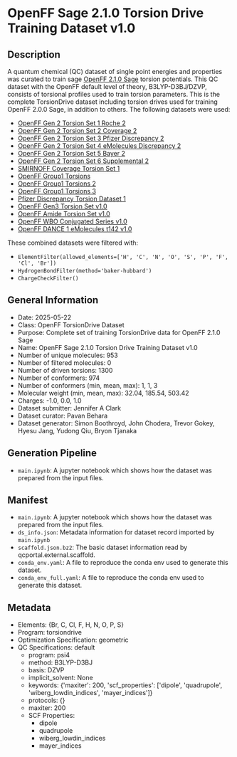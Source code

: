 # OpenFF Sage 2.1.0 Torsion Drive Training Dataset v1.0

## Description

A quantum chemical (QC) dataset of single point energies and properties was curated to train sage 
[OpenFF 2.1.0 Sage](https://github.com/openforcefield/sage-2.1.0/) torsion potentials. This QC dataset with the OpenFF
 default level of theory, B3LYP-D3BJ/DZVP, consists of torsional profiles used to train torsion parameters. 
 This is the complete TorsionDrive dataset including torsion drives used for training OpenFF 2.0.0 Sage, in addition 
 to others. The following datasets were used:

 - [OpenFF Gen 2 Torsion Set 1 Roche 2](https://github.com/openforcefield/qca-dataset-submission/tree/7f8ed2ab6c8acc4521c8ca45ff4f587b20f0bcda/submissions/2020-03-23-OpenFF-Gen-2-Torsion-Set-1-Roche-2)
 - [OpenFF Gen 2 Torsion Set 2 Coverage 2](https://github.com/openforcefield/qca-dataset-submission/tree/7f8ed2ab6c8acc4521c8ca45ff4f587b20f0bcda/submissions/2020-03-23-OpenFF-Gen-2-Torsion-Set-2-Coverage-2)
 - [OpenFF Gen 2 Torsion Set 3 Pfizer Discrepancy 2](https://github.com/openforcefield/qca-dataset-submission/tree/7f8ed2ab6c8acc4521c8ca45ff4f587b20f0bcda/submissions/2020-03-23-OpenFF-Gen-2-Torsion-Set-3-Pfizer-Discrepancy-2)
 - [OpenFF Gen 2 Torsion Set 4 eMolecules Discrepancy 2](https://github.com/openforcefield/qca-dataset-submission/tree/7f8ed2ab6c8acc4521c8ca45ff4f587b20f0bcda/submissions/2020-03-23-OpenFF-Gen-2-Torsion-Set-4-eMolecules-Discrepancy-2)
 - [OpenFF Gen 2 Torsion Set 5 Bayer 2](https://github.com/openforcefield/qca-dataset-submission/tree/7f8ed2ab6c8acc4521c8ca45ff4f587b20f0bcda/submissions/2020-03-26-OpenFF-Gen-2-Torsion-Set-5-Bayer-2)
 - [OpenFF Gen 2 Torsion Set 6 Supplemental 2](https://github.com/openforcefield/qca-dataset-submission/tree/7f8ed2ab6c8acc4521c8ca45ff4f587b20f0bcda/submissions/2020-03-26-OpenFF-Gen-2-Torsion-Set-6-supplemental-2)
 - [SMIRNOFF Coverage Torsion Set 1](https://github.com/openforcefield/qca-dataset-submission/tree/7f8ed2ab6c8acc4521c8ca45ff4f587b20f0bcda/submissions/2019-07-01-smirnoff99Frost-coverage-torsion)
 - [OpenFF Group1 Torsions](https://github.com/openforcefield/qca-dataset-submission/tree/7f8ed2ab6c8acc4521c8ca45ff4f587b20f0bcda/submissions/2019-05-01-OpenFF-Group1-Torsions)
 - [OpenFF Group1 Torsions 2](https://github.com/openforcefield/qca-dataset-submission/tree/7f8ed2ab6c8acc4521c8ca45ff4f587b20f0bcda/submissions/2020-01-31-OpenFF-Group1-Torsions-2)
 - [OpenFF Group1 Torsions 3](https://github.com/openforcefield/qca-dataset-submission/tree/7f8ed2ab6c8acc4521c8ca45ff4f587b20f0bcda/submissions/2020-02-10-OpenFF-Group1-Torsions-3)
 - [Pfizer Discrepancy Torsion Dataset 1](https://github.com/openforcefield/qca-dataset-submission/tree/7f8ed2ab6c8acc4521c8ca45ff4f587b20f0bcda/submissions/2019-09-07-Pfizer-discrepancy-torsion-dataset-1)
 - [OpenFF Gen3 Torsion Set v1.0](https://github.com/openforcefield/qca-dataset-submission/tree/7f8ed2ab6c8acc4521c8ca45ff4f587b20f0bcda/submissions/2021-04-09-OpenFF-Gen3-Torsion-Set-v1.0)
 - [OpenFF Amide Torsion Set v1.0](https://github.com/openforcefield/qca-dataset-submission/tree/7f8ed2ab6c8acc4521c8ca45ff4f587b20f0bcda/submissions/2021-03-23-OpenFF-Amide-Torsion-Set-v1.0)
 - [OpenFF WBO Conjugated Series v1.0](https://github.com/openforcefield/qca-dataset-submission/tree/7f8ed2ab6c8acc4521c8ca45ff4f587b20f0bcda/submissions/2021-01-25-OpenFF-Conjugated-Series)
 - [OpenFF DANCE 1 eMolecules t142 v1.0](https://github.com/openforcefield/qca-dataset-submission/tree/7f8ed2ab6c8acc4521c8ca45ff4f587b20f0bcda/submissions/2020-06-01-DANCE-1-eMolecules-t142-selected)
 
 These combined datasets were filtered with:
 
 - `ElementFilter(allowed_elements=['H', 'C', 'N', 'O', 'S', 'P', 'F', 'Cl', 'Br'])`
 - `HydrogenBondFilter(method='baker-hubbard')`
 - `ChargeCheckFilter()`

## General Information

* Date: 2025-05-22
* Class: OpenFF TorsionDrive Dataset
* Purpose: Complete set of training TorsionDrive data for OpenFF 2.1.0 Sage
* Name: OpenFF Sage 2.1.0 Torsion Drive Training Dataset v1.0
* Number of unique molecules: 953
* Number of filtered molecules: 0
* Number of driven torsions: 1300
* Number of conformers: 974
* Number of conformers (min, mean, max): 1, 1, 3
* Molecular weight (min, mean, max): 32.04, 185.54, 503.42
* Charges: -1.0, 0.0, 1.0
* Dataset submitter: Jennifer A Clark
* Dataset curator: Pavan Behara
* Dataset generator: Simon Boothroyd, John Chodera, Trevor Gokey, Hyesu Jang, Yudong Qiu, Bryon Tjanaka

## Generation Pipeline

* `main.ipynb`: A jupyter notebook which shows how the dataset was prepared from the input files.

## Manifest

* `main.ipynb`: A jupyter notebook which shows how the dataset was prepared from the input files.
* `ds_info.json`: Metadata information for dataset record imported by `main.ipynb`
* `scaffold.json.bz2`: The basic dataset information read by qcportal.external.scaffold.
* `conda_env.yaml`: A file to reproduce the conda env used to generate this dataset.
* `conda_env_full.yaml`: A file to reproduce the conda env used to generate this dataset.

## Metadata

* Elements: {Br, C, Cl, F, H, N, O, P, S}
* Program: torsiondrive
* Optimization Specification: geometric
* QC Specifications: default
  * program: psi4
  * method: B3LYP-D3BJ
  * basis: DZVP
  * implicit_solvent: None
  * keywords: {'maxiter': 200, 'scf_properties': ['dipole', 'quadrupole', 'wiberg_lowdin_indices', 'mayer_indices']}
  * protocols: {}
  * maxiter: 200
  * SCF Properties:
    * dipole
    * quadrupole
    * wiberg_lowdin_indices
    * mayer_indices
